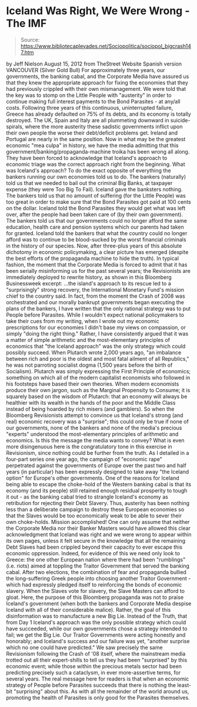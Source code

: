 # Iceland Was Right, We Were Wrong - The IMF

> Source: https://www.bibliotecapleyades.net/Sociopolitica/sociopol_bigcrash147.htm

by Jeff Nielson
August 15, 2012
from
TheStreet Website
Spanish version
VANCOUVER (Silver Gold Bull)
For approximately three years, our governments,
the banking cabal, and the Corporate Media have assured us that they knew
the appropriate approach for fixing the economies that they had previously
crippled with their own mismanagement.
We were told that the key was to stomp on the
Little People with "austerity" in order to continue making full interest
payments to the Bond Parasites - at any/all costs.
Following three years of this continuous, uninterrupted failure, Greece has
already defaulted on 75% of its debts, and its economy is totally destroyed.
The UK, Spain and Italy are all plummeting downward in suicide-spirals,
where the more austerity these sadistic governments inflict upon their own
people the worse their
debt/deficit problems get.
Ireland and Portugal are nearly in the same
position.
Now in what may be the greatest economic "mea culpa" in history, we have the
media admitting that this government/banking/propaganda-machine troika has
been wrong all along.
They have been forced to acknowledge that
Iceland's approach to economic triage was the correct approach right from
the beginning.
What was
Iceland's approach?
To do the exact opposite of everything the
bankers running our own economies told us to do. The bankers (naturally)
told us that we needed to bail out the criminal Big Banks, at taxpayer
expense (they were
Too Big To Fail).
Iceland gave the banksters nothing.
The bankers told us that no amount of suffering (for the Little People) was
too great in order to make sure that the Bond Parasites got paid at 100
cents on the dollar. Iceland told the Bond Parasites they would get what was
left over, after the people had been taken care of (by their own
government).
The bankers told us that our governments could no longer afford the same
education, health care and pension systems which our parents had taken for
granted. Iceland told the bankers that what the country could no longer
afford was to continue to be blood-sucked by the
worst financial criminals
in the history of our species.
Now, after three-plus years of this absolute
dichotomy in economic policymaking, a clear picture has emerged (despite the
best efforts of the propaganda machine to hide the truth).
In typical fashion, the moment that the Corporate Media is forced to admit
that it has been serially misinforming us for the past several years; the
Revisionists are immediately deployed to rewrite history, as shown in this
Bloomberg Businessweek
excerpt:
...the island's approach to its rescue led
to a "surprisingly" strong recovery, the
International Monetary Fund's
mission chief to the country said.
In fact, from the moment
the Crash of
2008 was
orchestrated and our morally bankrupt governments began executing the plans
of the bankers, I have written that the only rational strategy was to put
People before Parasites.
While I wouldn't expect national policymakers to
take their cues from my writing, when I wrote out my economic prescriptions
for our economies I didn't base my views on compassion, or simply "doing the
right thing."
Rather, I have consistently argued that it was a matter of simple arithmetic
and the most-elementary principles of economics that "the Iceland approach"
was the only strategy which could possibly succeed.
When Plutarch wrote 2,000 years ago,
"an imbalance between rich and poor is the
oldest and most fatal ailment of all Republics," he was not parroting
socialist dogma (1,500 years before the birth of Socialism).
Plutarch was simply expressing the First
Principle of economics; something on which all of the modern capitalist
economists who followed in his footsteps have based their own theories.
When modern economists produce their own jargon,
such as the Marginal Propensity to Consume; it is squarely based on the
wisdom of Plutarch:
that an economy will always
be healthier with its wealth
in the hands of the poor and the Middle Class instead of being hoarded by
rich misers (and gamblers).
So when the Bloomberg Revisionists attempt to convince us that Iceland's
strong (and real) economic recovery was a "surprise"; this could only be
true if none of our governments, none of the bankers and none of the media's
precious "experts" understood the most-elementary principles of arithmetic
and economics.
Is this the message the media wants to convey?
What is even more disingenuous here is the congratulatory tone in this
exercise in Revisionism, since nothing could be further from the truth.
As I detailed in a four-part series one year
ago, the campaign of "economic rape" perpetrated against the governments of
Europe over the past two and half years (in particular) has been expressly
designed to take away "the Iceland option" for Europe's other governments.
One of the reasons for Iceland being able to escape the choke-hold of the
Western banking cabal is that its economy (and its people) still retained
enough residual prosperity to tough it out - as the banking cabal tried to
strangle Iceland's economy as retribution for rejecting their Debt Slavery.
Thus, austerity has been nothing less than a deliberate campaign to destroy
these European economies so that the Slaves would be too economically weak
to be able to sever their own choke-holds. Mission accomplished!
One can only assume that neither
the Corporate Media nor
their Banker
Masters would have allowed this clear acknowledgment that Iceland was right
and we were wrong to appear within its own pages, unless it felt secure in
the knowledge that all the remaining Debt Slaves had been crippled beyond
their capacity to ever escape this economic oppression.
Indeed, for evidence of this we need only look to Greece: the one other
European nation where there had been "rumblings" (i.e. riots) aimed at
toppling the Traitor Government that served the banking cabal.
After two elections, the combination of fear and
propaganda bullied the long-suffering Greek people into choosing another
Traitor Government - which had expressly pledged itself to reinforcing the
bonds of economic slavery.
When the Slaves vote for slavery,
the Slave
Masters can afford to gloat.
Here, the purpose of this Bloomberg propaganda was not to praise Iceland's
government (when both the bankers and Corporate Media despise Iceland with
all of their considerable malice). Rather, the goal of this disinformation
was to manufacture a new Big Lie.
Instead of the Truth, that from Day 1 Iceland's approach was the only
possible strategy which could have succeeded, while our own governments
chose a strategy intended to fail; we get the Big Lie.
Our Traitor Governments were acting honestly and
honorably; and Iceland's success and our failure was yet,
"another surprise
which no one could have predicted."
We saw precisely the same Revisionism following the Crash of '08 itself,
where
the mainstream media trotted out all their expert-shills to tell us
they had been "surprised" by this economic event; while those within the
precious metals sector had been predicting precisely such a cataclysm, in
ever more-assertive terms, for several years.
The real message here for readers is that when an economic strategy of
People before Parasites succeeds that there is nothing the least-bit
"surprising" about this.
As with all the remainder of the world around
us, promoting the health of Parasites is only good for the Parasites
themselves.
